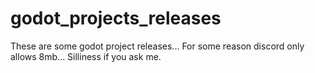 # godot_projects_releases
These are some godot project releases... For some reason discord only allows 8mb... Silliness if you ask me.
